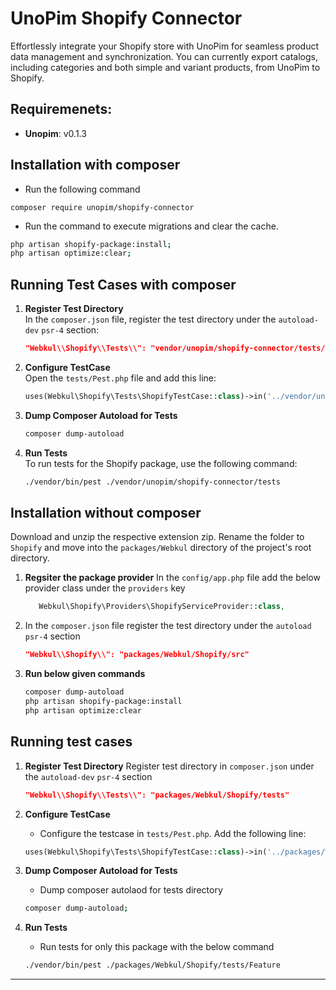 # UnoPim Shopify Connector

Effortlessly integrate your Shopify store with UnoPim for seamless product data management and synchronization. You can currently export catalogs, including categories and both simple and variant products, from UnoPim to Shopify.

## Requiremenets:
* **Unopim**: v0.1.3

## Installation with composer

- Run the following command
```
composer require unopim/shopify-connector
```

* Run the command to execute migrations and clear the cache.

```bash
php artisan shopify-package:install;
php artisan optimize:clear;
```

## Running Test Cases with composer

1. **Register Test Directory**  
   In the `composer.json` file, register the test directory under the `autoload-dev` `psr-4` section:

   ```json
   "Webkul\\Shopify\\Tests\\": "vendor/unopim/shopify-connector/tests/"
   ```

2. **Configure TestCase**  
   Open the `tests/Pest.php` file and add this line:

   ```php
   uses(Webkul\Shopify\Tests\ShopifyTestCase::class)->in('../vendor/unopim/shopify-connector/tests');
   ```

3. **Dump Composer Autoload for Tests**  
   ```bash
   composer dump-autoload
   ```

4. **Run Tests**  
   To run tests for the Shopify package, use the following command:

   ```bash
   ./vendor/bin/pest ./vendor/unopim/shopify-connector/tests
   ```
## Installation without composer

Download and unzip the respective extension zip. Rename the folder to `Shopify` and move into the `packages/Webkul` directory of the project's root directory.

1. **Regsiter the package provider**
   In the `config/app.php` file add the below provider class under the `providers` key

   ```php
      Webkul\Shopify\Providers\ShopifyServiceProvider::class,
   ``` 
2. In the `composer.json` file register the test directory under the `autoload` `psr-4` section

   ```json
   "Webkul\\Shopify\\": "packages/Webkul/Shopify/src"
   ```
3. **Run below given commands**
   
   ```bash
   composer dump-autoload
   php artisan shopify-package:install
   php artisan optimize:clear
   ```

## Running test cases
1. **Register Test Directory**
   Register test directory in `composer.json` under the `autoload-dev` `psr-4` section

   ```json
   "Webkul\\Shopify\\Tests\\": "packages/Webkul/Shopify/tests"
   ```
2. **Configure TestCase**
   * Configure the testcase in `tests/Pest.php`. Add the following line:

   ```php
   uses(Webkul\Shopify\Tests\ShopifyTestCase::class)->in('../packages/Webkul/Shopify/tests');
   ```
3. **Dump Composer Autoload for Tests**  
   * Dump composer autolaod for tests directory

   ```bash
   composer dump-autoload;
   ```
4. **Run Tests**
   * Run tests for only this package with the below command

   ```bash
   ./vendor/bin/pest ./packages/Webkul/Shopify/tests/Feature
   ```
---
